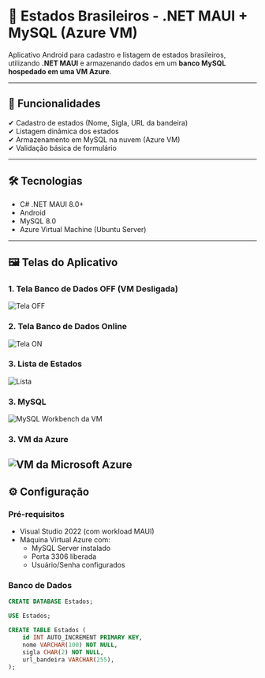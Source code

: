 # 🚀 **Estados Brasileiros - .NET MAUI + MySQL (Azure VM)**

Aplicativo Android para cadastro e listagem de estados brasileiros, utilizando **.NET MAUI** e armazenando dados em um **banco MySQL hospedado em uma VM Azure**.

---

## 📌 **Funcionalidades**
✔ Cadastro de estados (Nome, Sigla, URL da bandeira)  
✔ Listagem dinâmica dos estados  
✔ Armazenamento em MySQL na nuvem (Azure VM)  
✔ Validação básica de formulário  

---

## 🛠 **Tecnologias**
- C# .NET MAUI 8.0+
- Android
- MySQL 8.0
- Azure Virtual Machine (Ubuntu Server)

---

## 🖼 **Telas do Aplicativo**

### 1. Tela Banco de Dados OFF (VM Desligada)
![Tela OFF](/Prints/tela_dboff.png)

### 2. Tela Banco de Dados Online
![Tela ON](/Prints/tela_dbon.png)

### 3. Lista de Estados
![Lista](/Prints/tela_estados.png)

### 3. MySQL
![MySQL Workbench da VM](/Prints/mysql_workbench.png)

### 3. VM da Azure
![VM da Microsoft Azure](/Prints/vm_azure.png)
---

## ⚙ **Configuração**

### Pré-requisitos
- Visual Studio 2022 (com workload MAUI)
- Máquina Virtual Azure com:
  - MySQL Server instalado
  - Porta 3306 liberada
  - Usuário/Senha configurados

### Banco de Dados
```sql
CREATE DATABASE Estados;

USE Estados;

CREATE TABLE Estados (
    id INT AUTO_INCREMENT PRIMARY KEY,
    nome VARCHAR(100) NOT NULL,
    sigla CHAR(2) NOT NULL,
    url_bandeira VARCHAR(255),
);